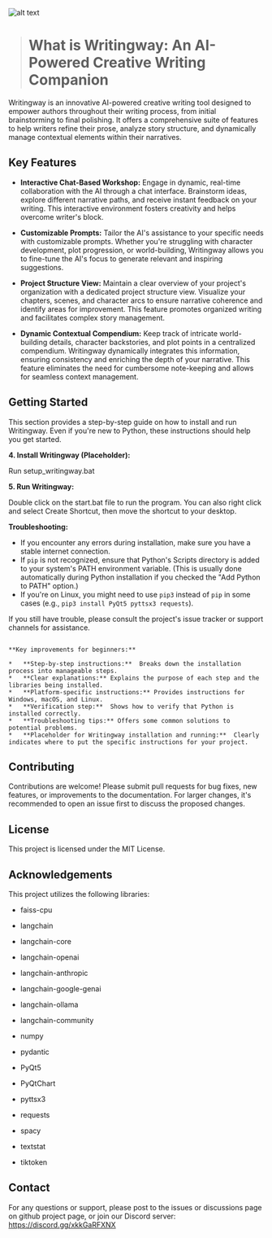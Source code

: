 ![alt text](https://github.com/aomukai/Writingway/blob/main/assets/logo.png?raw=true "Logo")

> # What is Writingway: An AI-Powered Creative Writing Companion

Writingway is an innovative AI-powered creative writing tool designed to empower authors throughout their writing process, from initial brainstorming to final polishing.  It offers a comprehensive suite of features to help writers refine their prose, analyze story structure, and dynamically manage contextual elements within their narratives.

## Key Features

- **Interactive Chat-Based Workshop:** Engage in dynamic, real-time collaboration with the AI through a chat interface.  Brainstorm ideas, explore different narrative paths, and receive instant feedback on your writing.  This interactive environment fosters creativity and helps overcome writer's block.

- **Customizable Prompts:** Tailor the AI's assistance to your specific needs with customizable prompts.  Whether you're struggling with character development, plot progression, or world-building, Writingway allows you to fine-tune the AI's focus to generate relevant and inspiring suggestions.

- **Project Structure View:** Maintain a clear overview of your project's organization with a dedicated project structure view.  Visualize your chapters, scenes, and character arcs to ensure narrative coherence and identify areas for improvement.  This feature promotes organized writing and facilitates complex story management.

- **Dynamic Contextual Compendium:**  Keep track of intricate world-building details, character backstories, and plot points in a centralized compendium.  Writingway dynamically integrates this information, ensuring consistency and enriching the depth of your narrative.  This feature eliminates the need for cumbersome note-keeping and allows for seamless context management.

## Getting Started

This section provides a step-by-step guide on how to install and run Writingway.  Even if you're new to Python, these instructions should help you get started.

**4. Install Writingway (Placeholder):**

Run setup_writingway.bat

**5. Run Writingway:**

Double click on the start.bat file to run the program. You can also right click and select Create Shortcut, then move the shortcut to your desktop.

**Troubleshooting:**

- If you encounter any errors during installation, make sure you have a stable internet connection.
- If `pip` is not recognized, ensure that Python's Scripts directory is added to your system's PATH environment variable. (This is usually done automatically during Python installation if you checked the "Add Python to PATH" option.)
- If you're on Linux, you might need to use `pip3` instead of `pip` in some cases (e.g., `pip3 install PyQt5 pyttsx3 requests`).

If you still have trouble, please consult the project's issue tracker or support channels for assistance.

```

**Key improvements for beginners:**

*   **Step-by-step instructions:**  Breaks down the installation process into manageable steps.
*   **Clear explanations:** Explains the purpose of each step and the libraries being installed.
*   **Platform-specific instructions:** Provides instructions for Windows, macOS, and Linux.
*   **Verification step:**  Shows how to verify that Python is installed correctly.
*   **Troubleshooting tips:** Offers some common solutions to potential problems.
*   **Placeholder for Writingway installation and running:**  Clearly indicates where to put the specific instructions for your project.

```

## Contributing

Contributions are welcome! Please submit pull requests for bug fixes, new features, or improvements to the documentation. For larger changes, it's recommended to open an issue first to discuss the proposed changes.

## License

This project is licensed under the MIT License.

## Acknowledgements

This project utilizes the following libraries:

- faiss-cpu


- langchain
- langchain-core
- langchain-openai
- langchain-anthropic
- langchain-google-genai
- langchain-ollama
- langchain-community
- numpy
- pydantic
- PyQt5
- PyQtChart
- pyttsx3
- requests
- spacy
- textstat
- tiktoken

## Contact

For any questions or support, please post to the issues or discussions page on github project page, or join our Discord server: <https://discord.gg/xkkGaRFXNX>
